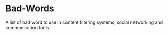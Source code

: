 # Bad-Words
A list of bad word to use in content filtering systems, social networking and communication tools
